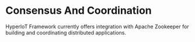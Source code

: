# Consensus And Coordination  [](id=consensus-and-coordination)

HyperIoT Framework currently offers integration with Apache Zookeeper for building and coordinating distributed applications.

